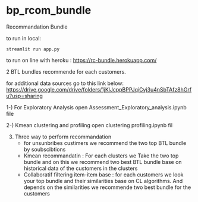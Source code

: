 # bp_rcom_bundle
Recommandation Bundle

to run in local: 

    streamlit run app.py 

to run on line with heroku : https://rc-bundle.herokuapp.com/

 2 BTL bundles recommende for each customers.

for additional data sources go to this link below: https://drive.google.com/drive/folders/1jKlJcppBPPJqiCvj3u4nSbTAfz8hGrfu?usp=sharing
 
  1-) For Exploratory Analysis open Assessment_Exploratory_analysis.ipynb  file
  
  2-) Kmean clustering and profiling open  clustering profiling.ipynb fil
   
  3) Three way to perform recommandation
      - for unsunbribes custimers we recommend the two top BTL bundle by soubscibtions
      - Kmean recommandatin :  For each clusters we Take the two top bundle and on this we recommend two best BTL bundle base on historical data of the customers in the clusters
      - Collaboratif filtering item-item base : for each customers we look your top bundle and their similarities base on CL algorithms. And depends on the similarities we recommende two best bundle for the customers
   
  

